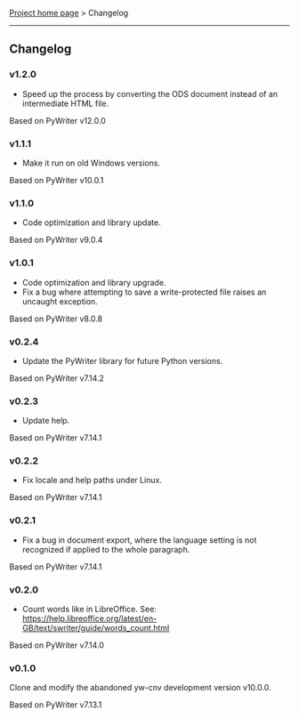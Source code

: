 [Project home page](index) > Changelog

------------------------------------------------------------------------

## Changelog

### v1.2.0

- Speed up the process by converting the ODS document instead of an intermediate HTML file. 

Based on PyWriter v12.0.0

### v1.1.1

- Make it run on old Windows versions. 

Based on PyWriter v10.0.1

### v1.1.0

- Code optimization and library update. 

Based on PyWriter v9.0.4

### v1.0.1

- Code optimization and library upgrade. 
- Fix a bug where attempting to save a write-protected file raises an uncaught exception.

Based on PyWriter v8.0.8

### v0.2.4

- Update the PyWriter library for future Python versions.

Based on PyWriter v7.14.2

### v0.2.3

- Update help.

Based on PyWriter v7.14.1

### v0.2.2

- Fix locale and help paths under Linux.

Based on PyWriter v7.14.1

### v0.2.1

- Fix a bug in document export, where the language setting is not recognized if applied to the whole paragraph. 

Based on PyWriter v7.14.1

### v0.2.0

- Count words like in LibreOffice. See:
https://help.libreoffice.org/latest/en-GB/text/swriter/guide/words_count.html

Based on PyWriter v7.14.0

### v0.1.0

 Clone and modify the abandoned yw-cnv development version v10.0.0.
 
 Based on PyWriter v7.13.1
 